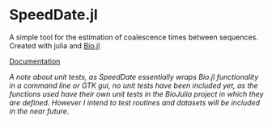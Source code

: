 # SpeedDate.jl

A simple tool for the estimation of coalescence times between sequences.
Created with julia and [Bio.jl](https://github.com/BioJulia/Bio.jl)

[Documentation](https://ward9250.github.io/SpeedDate.jl/latest)

_A note about unit tests, as SpeedDate essentially wraps Bio.jl functionality in a command line or GTK gui, no unit tests have been included yet, as the functions used have their own unit tests in the BioJulia project in which they are defined.
However I intend to test routines and datasets will be included in the near future._
